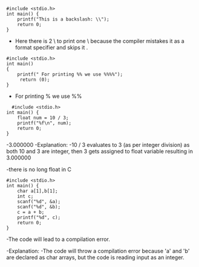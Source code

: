 ```
#include <stdio.h>
int main() {
    printf("This is a backslash: \\");
    return 0;
}
```
- Here there is 2 \\ to print one \ because the compiler mistakes it as a format specifier and skips it . 
```
#include <stdio.h>
int main() 
{ 
    printf(" For printing %% we use %%%%"); 
     return (0); 
}
```
- For printing % we use %%
```
  #include <stdio.h>
int main() {
    float num = 10 / 3;
    printf("%f\n", num);
    return 0;
}
```
-3.000000
-Explanation:
-10 / 3 evaluates to 3 (as per integer division) as both 10 and 3 are integer, then 3 gets assigned to float variable resulting in 3.000000

-there is no long float in C

```
#include <stdio.h>
int main() {
    char a[1],b[1];
    int c;
    scanf("%d", &a);
    scanf("%d", &b);
    c = a + b;
    printf("%d", c);
    return 0;
}
```
-The code will lead to a compilation error.

-Explanation:
-The code will throw a compilation error because 'a' and 'b' are declared as char arrays, but the code is reading input as an integer.



